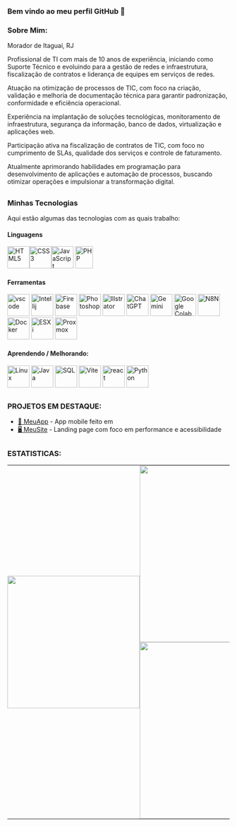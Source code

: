 ### Bem vindo ao meu perfil GitHub 👋

### Sobre Mim:
Morador de Itaguaí, RJ

Profissional de TI com mais de 10 anos de experiência, iniciando como Suporte Técnico e evoluindo para a gestão de redes e infraestrutura, fiscalização de contratos e liderança de equipes em serviços de redes.

Atuação na otimização de processos de TIC, com foco na criação, validação e melhoria de documentação técnica para garantir padronização, conformidade e eficiência operacional.

Experiência na implantação de soluções tecnológicas, monitoramento de infraestrutura, segurança da informação, banco de dados, virtualização e aplicações web.

Participação ativa na fiscalização de contratos de TIC, com foco no cumprimento de SLAs, qualidade dos serviços e controle de faturamento.

Atualmente aprimorando habilidades em programação para desenvolvimento de aplicações e automação de processos, buscando otimizar operações e impulsionar a transformação digital.

##

### Minhas Tecnologias
Aqui estão algumas das tecnologias com as quais trabalho:

#### Linguagens

<img alt="HTML5" title="HTML5" height="50" width="50" src="https://w3schoolsua.github.io/hyperskillua/svg/HTML5_icon.svg"><img alt="CSS3" title="CSS3" height="50" width="50" src="https://coryrylan.com/assets/images/posts/types/css.svg"><img alt="JavaScript" title="JavaScript" height="50" width="50" src="https://static.vecteezy.com/system/resources/previews/027/127/463/non_2x/javascript-logo-javascript-icon-transparent-free-png.png">    <img alt="PHP" title="PHP" height="50" width="40" src="https://cdn.prod.website-files.com/62038ffc9cd2db4558e3c7b7/6242ba88faee5ceb27b7d9bf_php.svg">  

#### Ferramentas

<img alt="vscode" title="vscode" height="50" width="50" src="https://cdn.prod.website-files.com/638179bb236f1f4d9473fa36/63ac8818d827c5880b4c0712_vscode-logo.svg">  <img alt="Intellij" title="Intellij" height="50" width="50" src="https://cdn.worldvectorlogo.com/logos/intellij-idea-1.svg">  <img alt="Firebase" title="Firebase" height="50" width="50" src="https://cdn.prod.website-files.com/658002b040896ac0d98d8f10/65b759be4af7aae97ace8a5e_20848057.svg">  <img alt="Photoshop" title="Photoshop" height="50" width="50" src="https://www.computerschulung-duesseldorf.de/fileadmin/media/icons-produkt/Adobe-Photoshop-CC-icon.svg">   <img alt="Illstrator" title="Illstrator" height="50" width="50" src="https://static-00.iconduck.com/assets.00/adobe-illustrator-icon-2048x2048-61vks2fd.png"> <img alt="ChatGPT" title="ChatGPT" height="50" width="50" src="https://shoemakerfilms.com/wp-content/uploads/2023/03/ChatGPT_logo.svg"> <img alt="Gemini" title="Gemini" height="50" width="50" src="https://upload.wikimedia.org/wikipedia/commons/f/f0/Google_Bard_logo.svg"> <img alt="Google Colab" title="Google Colab" height="50" width="50" src="https://registry.npmmirror.com/@lobehub/icons-static-png/latest/files/light/colab-color.png"> <img alt="N8N" title="N8N" height="50" width="50" src="https://registry.npmmirror.com/@lobehub/icons-static-png/latest/files/dark/n8n-color.png"> <img alt="Docker" title="Docker" height="50" width="50" src="https://static-00.iconduck.com/assets.00/docker-icon-2048x2048-5mc7mvtn.png"> <img alt="ESXi" title="ESXi" height="50" width="50" src="https://www.liquidweb.com/wp-content/uploads/2024/03/install.esxi6_.021521.png"> <img alt="Proxmox" title="Proxmox" height="50" width="50" src="https://img.icons8.com/fluent/512/proxmox.png"> 






#### Aprendendo / Melhorando:


<img alt="Linux" title="Linux" height="50" width="50" src="https://www.datacode.in/static/media/linux.db762ce7739a216d308d.svg"> <img alt="Java" title="Java" height="50" width="50" src="https://cdn-icons-png.flaticon.com/512/5968/5968282.png">  <img alt="SQL" title="SQL" height="50" width="50" src="https://amanduhkv.github.io/static/media/postgresql.af1eefab03322d8c1787f8e1598e2074.svg"> <img alt="Vite" title="Vite" height="50" width="50" src="https://img.icons8.com/fluent/512/vite.png"> <img alt="react" title="react" height="50" width="50" src="https://www.svgrepo.com/show/327388/logo-react.svg"> <img alt="Python" title="Python" height="50" width="50" src="https://www.datacode.in/static/media/Python.7b71508d65970475824c.svg">

## 
### PROJETOS EM DESTAQUE:

- [📱 MeuApp](https://github.com/usuario/meuapp) - App mobile feito em 
- [🖥️ MeuSite](https://github.com/amaro-netto/dark-mode-portfolio) - Landing page com foco em performance e acessibilidade

##
### ESTATISTICAS:

<div align="center">
  <table style="border-collapse: collapse; border: none;">
    <tr align="center">
      <td align="center" rowspan="0" style="padding: 0;">
        <img width="300em" src="https://github-readme-stats.vercel.app/api/top-langs/?username=amaro-netto&layout=donut-vertical&theme=dark&hide_border=true"/>
      </td>
      <td align="left" style="padding: 0;" width="430em">
        <img width="400em" src="https://github-readme-streak-stats.herokuapp.com/?user=amaro-netto&theme=dark&hide_border=true"/>
        <img width="400em" src="https://github-readme-stats.vercel.app/api?username=amaro-netto&show_icons=true&theme=dark&include_all_commits=true&hide_border=true"/>
      </td>
    </tr>
     </table>
</div>




